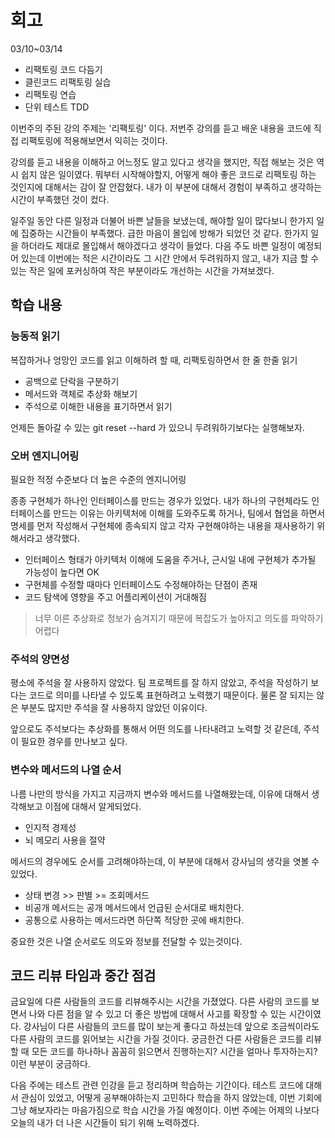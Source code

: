 # 회고
03/10~03/14

- 리팩토링 코드 다듬기
- 클린코드 리팩토링 실습
- 리팩토링 연습
- 단위 테스트 TDD

이번주의 주된 강의 주제는 '리팩토링' 이다. 저번주 강의를 듣고 배운 내용을 코드에 직접 리팩토링에 적용해보면서 익히는 것이다.

강의를 듣고 내용을 이해하고 어느정도 알고 있다고 생각을 했지만, 직접 해보는 것은 역시 쉽지 않은 일이였다. 뭐부터 시작해야할지, 어떻게 해야 좋은 코드로 리팩토링 하는 것인지에 대해서는 감이 잘 안잡혔다. 내가 이 부분에 대해서 경험이 부족하고 생각하는 시간이 부족했던 것이 컸다. 

일주일 동안 다른 일정과 더불어 바쁜 날들을 보냈는데, 해야할 일이 많다보니 한가지 일에 집중하는 시간들이 부족했다. 급한 마음이 몰입에 방해가 되었던 것 같다. 한가지 일을 하더라도 제대로 몰입해서 해야겠다고 생각이 들었다. 다음 주도 바쁜 일정이 예정되어 있는데 이번에는 적은 시간이라도 그 시간 안에서 두려워하지 않고, 내가 지금 할 수 있는 작은 일에 포커싱하여 작은 부분이라도 개선하는 시간을 가져보겠다.

## 학습 내용

### 능동적 읽기
복잡하거나 엉망인 코드를 읽고 이해하려 할 때, 리팩토링하면서 한 줄 한줄 읽기
- 공백으로 단락을 구분하기
- 메서드와 객체로 추상화 해보기
- 주석으로 이해한 내용을 표기하면서 읽기

언제든 돌아갈 수 있는 git reset --hard 가 있으니 두려워하기보다는 실행해보자.

### 오버 엔지니어링
필요한 적정 수준보다 더 높은 수준의 엔지니어링

종종 구현체가 하나인 인터페이스를 만드는 경우가 있었다. 내가 하나의 구현체라도 인터페이스를 만드는 이유는 아키텍처에 이해를 도와주도록 하거나, 팀에서 협업을 하면서 명세를 먼저 작성해서 구현체에 종속되지 않고 각자 구현해야하는 내용을 재사용하기 위해서라고 생각했다.

- 인터페이스 형태가 아키텍처 이해에 도움을 주거나, 근시일 내에 구현체가 추가될 가능성이 높다면 OK
- 구현체를 수정할 때마다 인터페이스도 수정해야하는 단점이 존재
- 코드 탐색에 영향을 주고 어플리케이션이 거대해짐

> 너무 이른 추상화로 정보가 숨겨지기 때문에 복잡도가 높아지고 의도를 파악하기 어렵다

### 주석의 양면성
평소에 주석을 잘 사용하지 않았다. 팀 프로젝트를 잘 하지 않았고, 주석을 작성하기 보다는 코드로 의미를 나타낼 수 있도록 표현하려고 노력했기 때문이다. 물론 잘 되지는 않은 부분도 많지만 주석을 잘 사용하지 않았던 이유이다. 

앞으로도 주석보다는 추상화를 통해서 어떤 의도를 나타내려고 노력할 것 같은데, 주석이 필요한 경우를 만나보고 싶다.

### 변수와 메서드의 나열 순서
나름 나만의 방식을 가지고 지금까지 변수와 메서드를 나열해왔는데, 이유에 대해서 생각해보고 이점에 대해서 알게되었다.
- 인지적 경제성
- 뇌 메모리 사용을 절약

메서드의 경우에도 순서를 고려해야하는데, 이 부분에 대해서 강사님의 생각을 엿볼 수 있었다. 
- 상태 변경 >> 판별 >= 조회메서드
- 비공개 메서드는 공개 메서드에서 언급된 순서대로 배치한다.
- 공통으로 사용하는 메서드라면 하단쪽 적당한 곳에 배치한다.

중요한 것은 나열 순서로도 의도와 정보를 전달할 수 있는것이다.

## 코드 리뷰 타임과 중간 점검
금요일에 다른 사람들의 코드를 리뷰해주시는 시간을 가졌었다. 다른 사람의 코드를 보면서 나와 다른 점을 알 수 있고 더 좋은 방법에 대해서 사고를 확장할 수 있는 시간이였다. 강사님이 다른 사람들의 코드를 많이 보는게 좋다고 하셨는데 앞으로 조금씩이라도 다른 사람의 코드를 읽어보는 시간을 가질 것이다. 궁금한건 다른 사람들은 코드를 리뷰할 때 모든 코드를 하나하나 꼼꼼히 읽으면서 진행하는지? 시간을 얼마나 투자하는지? 이런 부분이 궁금하다.

다음 주에는 테스트 관련 인강을 듣고 정리하며 학습하는 기간이다. 테스트 코드에 대해서 관심이 있었고, 어떻게 공부해야하는지 고민하다 학습을 하지 않았는데, 이번 기회에 그냥 해보자라는 마음가짐으로 학습 시간을 가질 예정이다. 이번 주에는 어제의 나보다 오늘의 내가 더 나은 시간들이 되기 위해 노력하겠다. 
